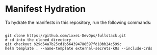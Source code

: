 
# Manifest Hydration

To hydrate the manifests in this repository, run the following commands:

```shell

git clone https://github.com/ixxeL-DevOps/fullstack.git
# cd into the cloned directory
git checkout b29d54a7b25cd1b564394788597fd18bb24c599c
helm template . --name-template external-secrets-k0s --include-crds
```